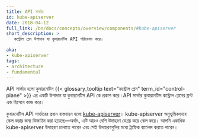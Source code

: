 ```yaml
---
title: API সার্ভার
id: kube-apiserver
date: 2018-04-12
full_link: /bn/docs/concepts/overview/components/#kube-apiserver
short_description: >
   কন্ট্রোল প্লেন উপাদান যা কুবারনেটিস API পরিবেশন করে।

aka:
- kube-apiserver
tags:
- architecture
- fundamental
---
```

 API সার্ভার হলো কুবারনেটিস {{< glossary_tooltip text="কন্ট্রোল প্লেন" term_id="control-plane" >}}
এর একটি উপাদান যা কুবারনেটিস API কে প্রকাশ করে ৷
API সার্ভার কুবারনেটিস কন্ট্রোল প্লেনের ফ্রন্ট এন্ড হিসেবে কাজ করে।

<!--more-->

কুবারনেটিস API সার্ভারের প্রধান বাস্তবায়ন হলো [kube-apiserver](/bn/docs/reference/generated/kube-apiserver/)।
kube-apiserver অনুভূমিকভাবে স্কেল করার জন্য ডিজাইন করা হয়েছে&mdash;অর্থাৎ, এটি আরও বেশি উদাহরণ ডেপ্লয় করে স্কেল করে।
আপনি একাধিক kube-apiserver উদাহরণ চালাতে পারেন এবং সেই উদাহরণগুলির মধ্যে ট্রাফিক ব্যালেন্স করতে পারেন।

